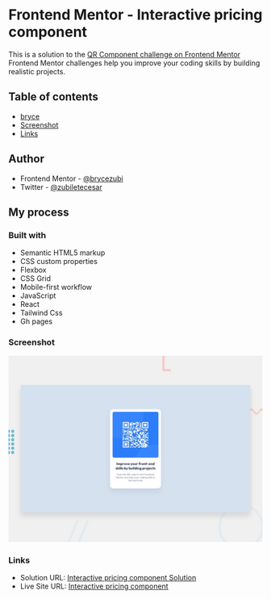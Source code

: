 # Frontend Mentor - Interactive pricing component
This is a solution to the [QR Component challenge on Frontend Mentor](https://www.frontendmentor.io/challenges/interactive-pricing-component-t0m8PIyY8/hub)
Frontend Mentor challenges help you improve your coding skills by building realistic projects. 

## Table of contents
- [bryce](#author)
- [Screenshot](#screenshot)
- [Links](#links)

## Author
- Frontend Mentor - [@brycezubi](https://www.frontendmentor.io/profile/brycezubi)
- Twitter - [@zubiletecesar](https://twitter.com/home)

## My process

### Built with

- Semantic HTML5 markup
- CSS custom properties
- Flexbox
- CSS Grid
- Mobile-first workflow
- JavaScript
- React
- Tailwind Css
- Gh pages

### Screenshot

![Design preview for the Interactive pricing component coding challenge](https://github.com/Orisabiyi/qr-component-code/blob/main/design/desktop-preview.jpg)

### Links

- Solution URL: [Interactive pricing component Solution](https://www.frontendmentor.io/solutions/interactive-pricing-component-0Az-i-eY_Q)
- Live Site URL: [Interactive pricing component](https://brycezubi.github.io/interactive-pricing-component/)
